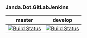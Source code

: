 ### Janda.Dot.GitLabJenkins

| master | develop |
|:------:|:-----------:|
|[![Build Status](http://nas:8081/buildStatus/icon?job=Janda.Dot.GitLabJenkins/master)](http://nas:8081/job/Janda.Dot.GitLabJenkins/job/master)|[![Build Status](http://nas:8081/buildStatus/icon?job=Janda.Dot.GitLabJenkins/develop)](http://nas:8081/job/Janda.Dot.GitLabJenkins/job/develop)|



